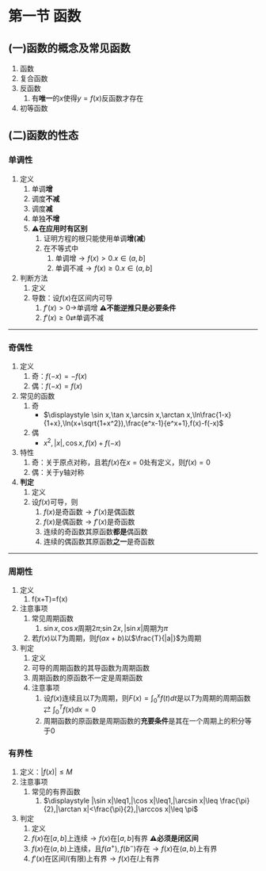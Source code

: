 # 第一节 函数

## (一)函数的概念及常见函数

1. 函数
2. 复合函数
3. 反函数
   1. 有**唯一**的$x$使得$y=f(x)$反函数才存在
4. 初等函数

## (二)函数的性态

 ### 单调性
   1. 定义
      1. 单调**增**
      2. 调度**不减**
      3. 调度**减**
      4. 单独**不增**
      5. ⚠️**在应用时有区别**
         1. 证明方程的根只能使用单调**增(减**)
         2. 在不等式中
            1. 单调增$\rightarrow f(x)>0. x \in(a,b]$
            2. 单调不减$\rightarrow f(x)\geq0. x \in(a,b]$
   2. 判断方法
      1. 定义
      2. 导数：设$f(x)$在区间内可导
         1. $f'(x)>0\rightarrow$单调增 **⚠️不能逆推只是必要条件**
         2. $f'(x)\geq0 \rightleftarrows$单调不减
   
****

### 奇偶性
   1. 定义
      1. 奇：$f(-x)=-f(x)$
      2. 偶：$f(-x)=f(x)$
   2. 常见的函数
      1. 奇
         - $\displaystyle  \sin x,\tan x,\arcsin x,\arctan x,\ln\frac{1-x}{1+x},\ln(x+\sqrt{1+x^2}),\frac{e^x-1}{e^x+1},f(x)-f(-x)$
      2. 偶
         - $\displaystyle x^2,|x|,\cos x,f(x)+f(-x)$
   3. 特性
      1. 奇：关于原点对称，且若$f(x)$在$x=0$处有定义，则$f(x)=0$
      2. 偶：关于y轴对称
   4. **判定**
      1. 定义
      2. 设$f(x)$可导，则
         1. $f(x)$是奇函数$\rightarrow f'(x)$是偶函数
         2. $f(x)$是偶函数$\rightarrow f'(x)$是奇函数
         3. 连续的奇函数其原函数**都是**偶函数
         4. 连续的偶函数其原函数**之一**是奇函数
****
### 周期性
1. 定义
   1. f(x+T)=f(x)
2. 注意事项
   1. 常见周期函数
      1. $\sin x,\cos x$周期$2\pi$;$\sin 2x,|\sin x|$周期为$\pi$
   2. 若$f(x)$以$T$为周期，则$f(ax+b)$以$\frac{T}{|a|}$为周期
3. 判定
   1. 定义
   2. 可导的周期函数的其导函数为周期函数
   3. 周期函数的原函数不一定是周期函数
   4. 注意事项
      1. 设$f(x)$连续且以$T$为周期，则$\displaystyle F(x)=\int_0^xf(t)dt$是以$T$为周期的周期函数$\displaystyle \rightleftarrows \int_0^Tf(x)dx=0$
      2. 周期函数的原函数是周期函数的**充要条件**是其在一个周期上的积分等于0

### 有界性
1. 定义：$|f(x)|\leq M$
2. 注意事项
   1. 常见的有界函数
      1. $\displaystyle |\sin x|\leq1,|\cos x|\leq1,|\arcsin x|\leq \frac{\pi}{2},|\arctan x|<\frac{\pi}{2},|\arccos x|\leq \pi$
3. 判定
   1. 定义
   2. $f(x)$在$[a,b]$上连续$\rightarrow f(x)$在$[a,b]$有界 **⚠️必须是闭区间**
   3. $f(x)$在$(a,b)$上连续，且$f(a^+),f(b^-)$存在$\rightarrow f(x)$在$(a,b)$上有界
   4. $f'(x)$在区间$I$(有限)上有界$\rightarrow f(x)$在$I$上有界